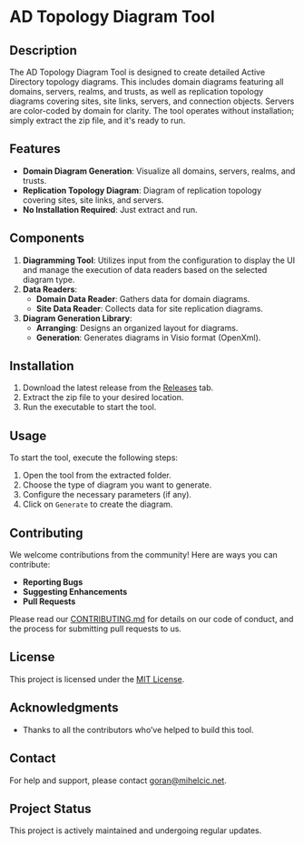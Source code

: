 # AD Topology Diagram Tool

## Description
The AD Topology Diagram Tool is designed to create detailed Active Directory topology diagrams. This includes domain diagrams featuring all domains, servers, realms, and trusts, as well as replication topology diagrams covering sites, site links, servers, and connection objects. Servers are color-coded by domain for clarity. The tool operates without installation; simply extract the zip file, and it's ready to run.

## Features
- **Domain Diagram Generation**: Visualize all domains, servers, realms, and trusts.
- **Replication Topology Diagram**: Diagram of replication topology covering sites, site links, and servers.
- **No Installation Required**: Just extract and run.

## Components
1. **Diagramming Tool**: Utilizes input from the configuration to display the UI and manage the execution of data readers based on the selected diagram type.
2. **Data Readers**:
   - **Domain Data Reader**: Gathers data for domain diagrams.
   - **Site Data Reader**: Collects data for site replication diagrams.
3. **Diagram Generation Library**:
   - **Arranging**: Designs an organized layout for diagrams.
   - **Generation**: Generates diagrams in Visio format (OpenXml).

## Installation
1. Download the latest release from the [Releases](https://github.com/goran-mihelcic/ADTD.Net/releases) tab.
2. Extract the zip file to your desired location.
3. Run the executable to start the tool.

## Usage
To start the tool, execute the following steps:
1. Open the tool from the extracted folder.
2. Choose the type of diagram you want to generate.
3. Configure the necessary parameters (if any).
4. Click on `Generate` to create the diagram.

## Contributing
We welcome contributions from the community! Here are ways you can contribute:
- **Reporting Bugs**
- **Suggesting Enhancements**
- **Pull Requests**

Please read our [CONTRIBUTING.md](CONTRIBUTING.md) for details on our code of conduct, and the process for submitting pull requests to us.

## License
This project is licensed under the [MIT License](LICENSE.md).

## Acknowledgments
- Thanks to all the contributors who’ve helped to build this tool.

## Contact
For help and support, please contact [goran@mihelcic.net](mailto:goran@mihelcic.net).

## Project Status
This project is actively maintained and undergoing regular updates.
